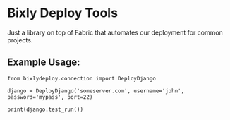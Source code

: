 # Bixly Deploy Tools

Just a library on top of Fabric that automates our deployment for common projects. 

## Example Usage:

```
from bixlydeploy.connection import DeployDjango

django = DeployDjango('someserver.com', username='john', password='mypass', port=22)

print(django.test_run())
```